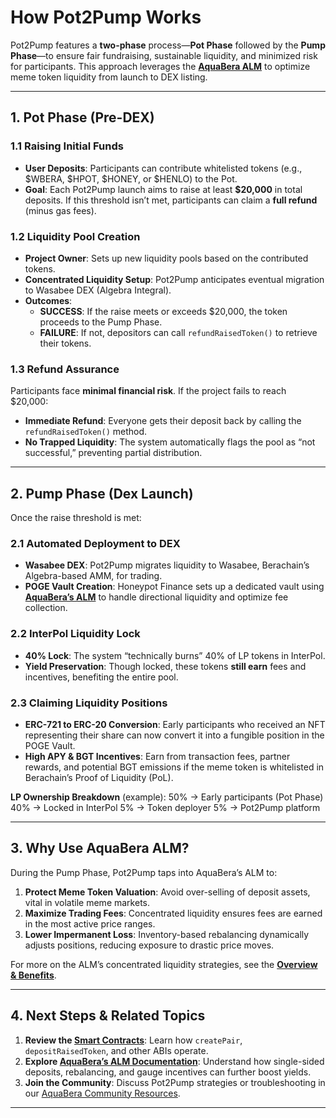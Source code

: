 # How Pot2Pump Works

Pot2Pump features a **two-phase** process—**Pot Phase** followed by the **Pump Phase**—to ensure fair fundraising, sustainable liquidity, and minimized risk for participants. This approach leverages the [**AquaBera ALM**](../AutomatedLiquidityManager/Overview-Benefits/) to optimize meme token liquidity from launch to DEX listing.

---

## 1. Pot Phase (Pre-DEX)

### 1.1 Raising Initial Funds

- **User Deposits**: Participants can contribute whitelisted tokens (e.g., $WBERA, $HPOT, $HONEY, or $HENLO) to the Pot.  
- **Goal**: Each Pot2Pump launch aims to raise at least **$20,000** in total deposits. If this threshold isn’t met, participants can claim a **full refund** (minus gas fees).

### 1.2 Liquidity Pool Creation

- **Project Owner**: Sets up new liquidity pools based on the contributed tokens.  
- **Concentrated Liquidity Setup**: Pot2Pump anticipates eventual migration to Wasabee DEX (Algebra Integral).  
- **Outcomes**:
  - **SUCCESS**: If the raise meets or exceeds $20,000, the token proceeds to the Pump Phase.  
  - **FAILURE**: If not, depositors can call `refundRaisedToken()` to retrieve their tokens.

### 1.3 Refund Assurance

Participants face **minimal financial risk**. If the project fails to reach $20,000:

- **Immediate Refund**: Everyone gets their deposit back by calling the `refundRaisedToken()` method.
- **No Trapped Liquidity**: The system automatically flags the pool as “not successful,” preventing partial distribution.

---

## 2. Pump Phase (Dex Launch)

Once the raise threshold is met:

### 2.1 Automated Deployment to DEX

- **Wasabee DEX**: Pot2Pump migrates liquidity to Wasabee, Berachain’s Algebra-based AMM, for trading.  
- **POGE Vault Creation**: Honeypot Finance sets up a dedicated vault using [**AquaBera’s ALM**](../AutomatedLiquidityManager/README.md) to handle directional liquidity and optimize fee collection.

### 2.2 InterPol Liquidity Lock

- **40% Lock**: The system “technically burns” 40% of LP tokens in InterPol.  
- **Yield Preservation**: Though locked, these tokens **still earn** fees and incentives, benefiting the entire pool.

### 2.3 Claiming Liquidity Positions

- **ERC-721 to ERC-20 Conversion**: Early participants who received an NFT representing their share can now convert it into a fungible position in the POGE Vault.  
- **High APY & BGT Incentives**: Earn from transaction fees, partner rewards, and potential BGT emissions if the meme token is whitelisted in Berachain’s Proof of Liquidity (PoL).

**LP Ownership Breakdown** (example):
50% → Early participants (Pot Phase) 40% → Locked in InterPol 5% → Token deployer 5% → Pot2Pump platform

---

## 3. Why Use AquaBera ALM?

During the Pump Phase, Pot2Pump taps into AquaBera’s ALM to:

1. **Protect Meme Token Valuation**: Avoid over-selling of deposit assets, vital in volatile meme markets.  
2. **Maximize Trading Fees**: Concentrated liquidity ensures fees are earned in the most active price ranges.  
3. **Lower Impermanent Loss**: Inventory-based rebalancing dynamically adjusts positions, reducing exposure to drastic price moves.

For more on the ALM’s concentrated liquidity strategies, see the [**Overview & Benefits**](../AutomatedLiquidityManager/Overview-Benefits/).

---

## 4. Next Steps & Related Topics

1. **Review the [Smart Contracts](../SmartContracts/)**: Learn how `createPair`, `depositRaisedToken`, and other ABIs operate.  
2. **Explore [AquaBera’s ALM Documentation](../AutomatedLiquidityManager/README.md)**: Understand how single-sided deposits, rebalancing, and gauge incentives can further boost yields.  
3. **Join the Community**: Discuss Pot2Pump strategies or troubleshooting in our [AquaBera Community Resources](https://discord.gg/aquabera).

---
